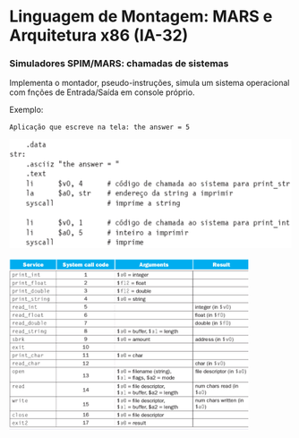 # Linguagem de Montagem: MARS e Arquitetura x86 (IA-32)

### Simuladores SPIM/MARS: chamadas de sistemas
Implementa o montador, pseudo-instruções, simula um sistema operacional com fnções de Entrada/Saída em console próprio.

Exemplo:

    Aplicação que escreve na tela: the answer = 5

![imagem](/Image/Escreve%20the%20answer.png)

![image](/Image/Chamadas%20de%20sistemas.png)

